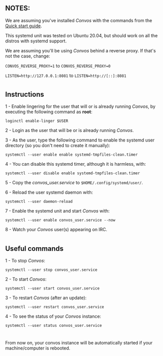 ## NOTES:

We are assuming you've installed _Convos_ with the commands from the [Quick start guide](https://convos.chat/doc/start#quick-start-guide).

This systemd unit was tested on Ubuntu 20.04, but should work on all the distros with systemd support.

We are assuming you'll be using _Convos_ behind a reverse proxy. If that's not the case, change:

`CONVOS_REVERSE_PROXY=1` to `CONVOS_REVERSE_PROXY=0`

`LISTEN=http://127.0.0.1:8081` to `LISTEN=http://[::]:8081`
#
## Instructions

1 - Enable lingering for the user that will or is already running _Convos_, by executing the following command as **root**:

    loginctl enable-linger $USER

2 - Login as the user that will be or is already running _Convos_.

3 - As the user, type the following command to enable the systemd user directory (so you don't need to create it manually):

    systemctl --user enable enable systemd-tmpfiles-clean.timer

4 - You can disable this systemd timer, although it is harmless, with:

    systemctl --user disable enable systemd-tmpfiles-clean.timer

5 - Copy the _convos_user.service_ to `$HOME/.config/systemd/user/`.

6 - Reload the user systemd daemon with:

    systemctl --user daemon-reload

7 - Enable the systemd unit and start _Convos_ with:

    systemctl --user enable convos_user.service --now

8 - Watch your _Convos_ user(s) appearing on IRC.
#
## Useful commands

1 - To stop _Convos_:

    systemctl --user stop convos_user.service

2 - To start _Convos_:

    systemctl --user start convos_user.service

3 - To restart _Convos_ (after an update):

    systemctl --user restart convos_user.service

4 - To see the status of your _Convos_ instance:

    systemctl --user status convos_user.service
#
From  now on, your convos instance will be automatically started if your machine/computer is rebooted. 
